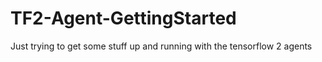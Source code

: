 # TF2-Agent-GettingStarted
Just trying to get some stuff up and running with the tensorflow 2 agents
